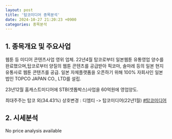 ```yaml
---
layout: post
title: '탑코미디어 종목분석'
date: 2024-10-27 21:20:23 +0900
categories: 종목분석
---
```


## 1. 종목개요 및 주요사업

웹툰 등 미디어 콘텐츠사업 영위 업체. 22년4월 탑코로부터 일본웹툰 유통영업 양수를 완료했으며,탑코로부터 양질의 웹툰 콘텐츠를 공급받아 픽코마, 솔마레 등의 일본 현지 유통사로 웹툰 콘텐츠를 공급. 일본 자체플랫폼을 오픈하기 위해 100% 자회사인 일본법인 TOPCO JAPAN CO., LTD를 설립.

23년12월 홈캐스트미디어에 STB(셋톱박스)사업을 60억원에 영업양도.

최대주주는 탑코 외(34.43%) 상호변경 : 디엠티 -> 탑코미디어(22년1월)
[#탑코미디어](#)

## 2. 시세분석

No price analysis available
